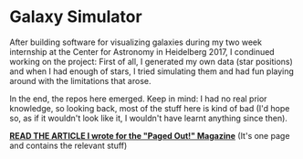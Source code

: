 # Galaxy Simulator

After building software for visualizing galaxies during my two week internship at the Center for Astronomy in Heidelberg 2017, I condinued working on the project: First of all, I generated my own data (star positions) and when I had enough of stars, I tried simulating them and had fun playing around with the limitations that arose.

In the end, the repos here emerged. Keep in mind: I had no real prior knowledge, so looking back, most of the stuff here is kind of bad (I'd hope so, as if it wouldn't look like it, I wouldn't have learnt anything since then).

[**READ THE ARTICLE I wrote for the "Paged Out!" Magazine**](https://pagedout.institute/download/PagedOut_001_beta1.pdf) (It's one page and contains the relevant stuff)
